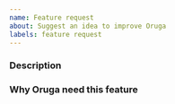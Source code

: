 ```yaml
---
name: Feature request
about: Suggest an idea to improve Oruga
labels: feature request
---
```


<!-- PLEASE READ THE FOLLOWING INSTRUCTIONS -->

<!--
- It is recommended that you provide screenshots or code samples to demonstrate your issue.
- Use English for communication
-->

### Description

<!--Description of the feature-->

### Why Oruga need this feature

<!--Explain why Oruga needs it-->

